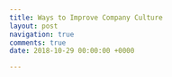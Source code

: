 ```yaml
---
title: Ways to Improve Company Culture
layout: post
navigation: true
comments: true
date: 2018-10-29 00:00:00 +0000

---
```


